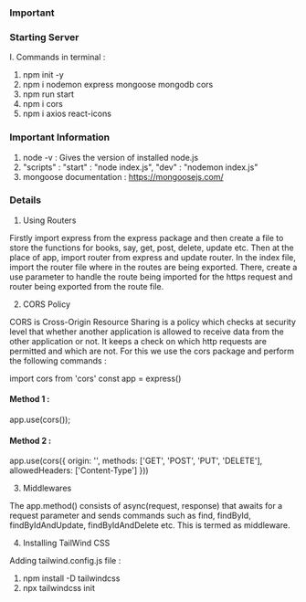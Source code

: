 ### Important
### Starting Server 
I. Commands in terminal :

1. npm init -y
2. npm i nodemon express mongoose mongodb cors
3. npm run start
4. npm i cors
5. npm i axios react-icons

### Important Information
1. node -v : Gives the version of installed node.js
2. "scripts" : "start" : "node index.js", "dev" : "nodemon index.js"
3. mongoose documentation : https://mongoosejs.com/

### Details
1. Using Routers

Firstly import express from the express package and then create a file to store the functions for books, say, get, post, delete, update etc. Then at the place of app, import router from express and update router. In the index file, import the router file where in the routes are being exported. There, create a use parameter to handle the route being imported for the https request and router being exported from the route file.

2. CORS Policy 

CORS is Cross-Origin Resource Sharing is a policy which checks at security level that whether another application is allowed to receive data from the other application or not. It keeps a check on which http requests are permitted and which are not. For this we use the cors package and perform the following commands : 

import cors from 'cors'
const app = express()

#### Method 1 : 
app.use(cors());

#### Method 2 :
app.use(cors({
    origin: '',
    methods: ['GET', 'POST', 'PUT', 'DELETE'],
    allowedHeaders: ['Content-Type']
}))

3. Middlewares 

The app.method() consists of async(request, response) that awaits for a request parameter and sends commands such as find, findById, findByIdAndUpdate, findByIdAndDelete etc. This is termed as middleware.

4. Installing TailWind CSS

Adding tailwind.config.js file : 

1. npm install -D tailwindcss
2. npx tailwindcss init